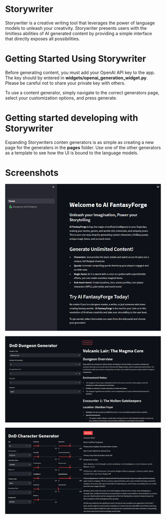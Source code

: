 # Storywriter

Storywriter is a creative writing tool that leverages the power of language models to unleash your creativity. Storywriter presents users with the limitless abilities of AI generated content by providing a simple interface that directly exposes all possibilities.

# Getting Started Using Storywriter

Before generating content, you must add your OpenAI API key to the app. The key should by entered in **widgets/openai_generation_widget.py**. Please be careful not to share your private key with others.

To use a content generator, simply navigate to the correct generators page, select your customization options, and press generate.

# Getting started developing with Storywriter

Expanding Storywriters conten generators is as simple as creating a new page for the generaters in the **pages** folder. Use one of the other generators as a template to see how the UI is bound to the language models.

# Screenshots

![alt text](readme/front_page.png "Home Page")

![alt text](readme/dungeon_generator.png "Dungeon Generator")

![alt text](readme/character_generator.png "Character Generator")
